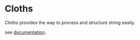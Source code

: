 # Cloths

Cloths provides the way to process and structure string easily.

see [documentation](https://panno8m.github.io/cloths/cloths).